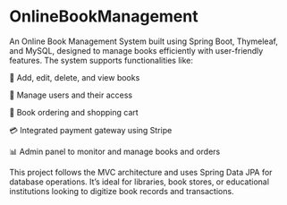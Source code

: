 # OnlineBookManagement
An Online Book Management System built using Spring Boot, Thymeleaf, and MySQL, designed to manage books efficiently with user-friendly features. The system supports functionalities like:

📖 Add, edit, delete, and view books

👤 Manage users and their access

🛒 Book ordering and shopping cart

💳 Integrated payment gateway using Stripe

📊 Admin panel to monitor and manage books and orders

This project follows the MVC architecture and uses Spring Data JPA for database operations. It’s ideal for libraries, book stores, or educational institutions looking to digitize book records and transactions.

